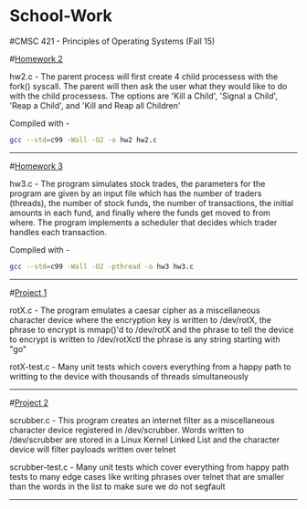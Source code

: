 # School-Work
#CMSC 421 - Principles of Operating Systems (Fall 15)

#[Homework 2](http://www.csee.umbc.edu/~jtang/archives/cs421.f15/homework/hw2.html)

hw2.c - The parent process will first create 4 child processess with the fork() syscall. The parent will then ask the user what they would like to do with the child processess. The options are 'Kill a Child', 'Signal a Child', 'Reap a Child', and 'Kill and Reap all Children'

Compiled with - 
```bash 
gcc --std=c99 -Wall -O2 -o hw2 hw2.c
```

------------------------------------------
#[Homework 3](http://www.csee.umbc.edu/~jtang/archives/cs421.f15/homework/hw3.html)

hw3.c - The program simulates stock trades, the parameters for the program are given by an input file which has the number of traders (threads), the number of stock funds, the number of transactions, the initial amounts in each fund, and finally where the funds get moved to from where. The program implements a scheduler that decides which trader handles each transaction.

Compiled with - 
```bash
gcc --std=c99 -Wall -O2 -pthread -o hw3 hw3.c
```

------------------------------------------
#[Project 1](http://www.csee.umbc.edu/~jtang/archives/cs421.f15/homework/proj1.html)

rotX.c - The program emulates a caesar cipher as a miscellaneous character device where the encryption key is written to /dev/rotX, the phrase to encrypt is mmap()'d to /dev/rotX and the phrase to tell the device to encrypt is written to /dev/rotXctl the phrase is any string starting with "go"

rotX-test.c - Many unit tests which covers everything from a happy path to writting to the device with thousands of threads simultaneously


------------------------------------------
#[Project 2](http://www.csee.umbc.edu/~jtang/archives/cs421.f15/homework/proj2.html)

scrubber.c - This program creates an internet filter as a miscellaneous character device registered in /dev/scrubber. Words written to /dev/scrubber are stored in a Linux Kernel Linked List and the character device will filter payloads written over telnet

scrubber-test.c - Many unit tests which cover everything from happy path tests to many edge cases like writing phrases over telnet that are smaller than the words in the list to make sure we do not segfault


------------------------------------------------------------------------------------------------

